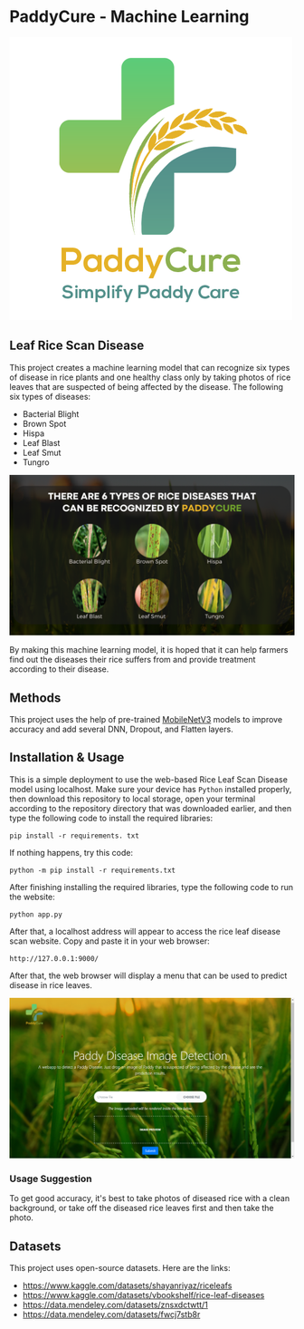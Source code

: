 # PaddyCure - Machine Learning

![PaddyCure](static/image/alternate-logo.png)

## Leaf Rice Scan Disease
This project creates a machine learning model that can recognize six types of disease in rice plants and one healthy class only by taking photos of rice leaves that are suspected of being affected by the disease. The following six types of diseases:
- Bacterial Blight
- Brown Spot
- Hispa
- Leaf Blast
- Leaf Smut
- Tungro

![Diseases](static/image/disease.png)

By making this machine learning model, it is hoped that it can help farmers find out the diseases their rice suffers from and provide treatment according to their disease.

## Methods
This project uses the help of pre-trained [MobileNetV3](https://tfhub.dev/google/imagenet/mobilenet_v3_large_100_224/feature_vector/5) models to improve accuracy and add several DNN, Dropout, and Flatten layers.

## Installation & Usage
This is a simple deployment to use the web-based Rice Leaf Scan Disease model using localhost.
Make sure your device has `Python` installed properly, then download this repository to local storage, open your terminal according to the repository directory that was downloaded earlier, and then type the following code to install the required libraries:

```
pip install -r requirements. txt
```

If nothing happens, try this code:

```
python -m pip install -r requirements.txt
```

After finishing installing the required libraries, type the following code to run the website:

```
python app.py
```

After that, a localhost address will appear to access the rice leaf disease scan website. Copy and paste it in your web browser:

```
http://127.0.0.1:9000/
```

After that, the web browser will display a menu that can be used to predict disease in rice leaves.

![Website](static/image/website-interface.png)

### Usage Suggestion
To get good accuracy, it's best to take photos of diseased rice with a clean background, or take off the diseased rice leaves first and then take the photo.

## Datasets
This project uses open-source datasets. Here are the links:
- https://www.kaggle.com/datasets/shayanriyaz/riceleafs
- https://www.kaggle.com/datasets/vbookshelf/rice-leaf-diseases
- https://data.mendeley.com/datasets/znsxdctwtt/1
- https://data.mendeley.com/datasets/fwcj7stb8r
